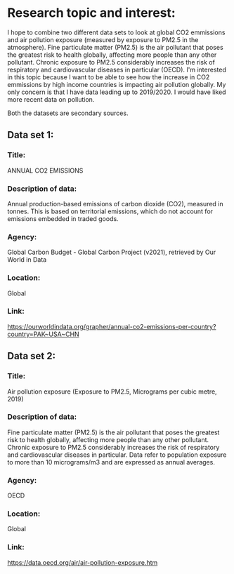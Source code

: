 # Research topic and interest:
I hope to combine two different data sets to look at global CO2 emmissions and air pollution exposure (measured by exposure to PM2.5 in the atmosphere). Fine particulate matter (PM2.5) is the air pollutant that poses the greatest risk to health globally, affecting more people than any other pollutant. Chronic exposure to PM2.5 considerably increases the risk of respiratory and cardiovascular diseases in particular (OECD). I'm interested in this topic because I want to be able to see how the increase in CO2 emmissions by high income countries is impacting air pollution globally. My only concern is that I have data leading up to 2019/2020. I would have liked more recent data on pollution.

Both the datasets are secondary sources.

## Data set 1: 
### Title: 
ANNUAL CO2 EMISSIONS
### Description of data:
Annual production-based emissions of carbon dioxide (CO2), measured in tonnes. This is based on territorial emissions, which do not account for emissions embedded in traded goods.
### Agency:
Global Carbon Budget - Global Carbon Project (v2021), retrieved by Our World in Data
### Location:
Global
### Link:
https://ourworldindata.org/grapher/annual-co2-emissions-per-country?country=PAK~USA~CHN



## Data set 2: 
### Title: 
Air pollution exposure (Exposure to PM2.5, Micrograms per cubic metre, 2019)
### Description of data:
Fine particulate matter (PM2.5) is the air pollutant that poses the greatest risk to health globally, affecting more people than any other pollutant. Chronic exposure to PM2.5 considerably increases the risk of respiratory and cardiovascular diseases in particular. Data refer to population exposure to more than 10 micrograms/m3 and are expressed as annual averages.
### Agency:
OECD
### Location:
Global
### Link:
https://data.oecd.org/air/air-pollution-exposure.htm
